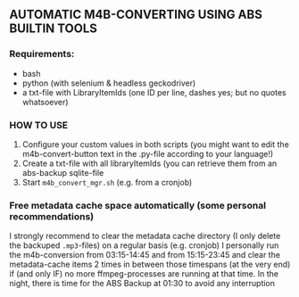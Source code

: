 ## AUTOMATIC M4B-CONVERTING USING ABS BUILTIN TOOLS
### Requirements:
- bash
- python (with selenium & headless geckodriver)
- a txt-file with LibraryItemIds (one ID per line, dashes yes; but no quotes whatsoever)
 
### HOW TO USE
1. Configure your custom values in both scripts (you might want to edit the m4b-convert-button text in the .py-file according to your language!)
2. Create a txt-file with all libraryItemIds (you can retrieve them from an abs-backup sqlite-file
3. Start `m4b_convert_mgr.sh` (e.g. from a cronjob) 

### Free metadata cache space automatically (some personal recommendations)
I strongly recommend to clear the metadata cache directory (I only delete the backuped `.mp3`-files) on a regular basis (e.g. cronjob)
I personally run the m4b-conversion from 03:15-14:45 and from 15:15-23:45 and clear the metadata-cache items 2 times in between those timespans (at the very end) if (and only IF) no more ffmpeg-processes are running at that time.
In the night, there is time for the ABS Backup at 01:30 to avoid any interruption
